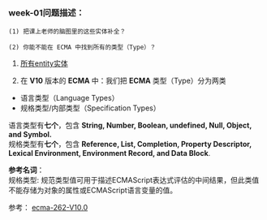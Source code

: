 ### week-01问题描述：
```
(1) 把课上老师的脑图里的这些实体补全？

(2) 你能不能在 ECMA 中找到所有的类型（Type）？
```

1. [所有entity实体](https://github.com/apacheao/Frontend-01-Template/blob/master/week01/AllEntityCollection)

2. 在 **V10** 版本的 **ECMA** 中：我们把 **ECMA** 类型（Type）分为两类

- 语言类型（Language Types）
- 规格类型/内部类型（Specification Types）

语言类型有**七个**，包含 **String, Number, Boolean, undefined, Null, Object, and Symbol.**  
规格类型有**七个**，包含 **Reference, List, Completion, Property Descriptor, Lexical Environment, Environment Record, and Data Block**. 

**参考名词**：  
规格类型: 规范类型值可用于描述ECMAScript表达式评估的中间结果，但此类值不能存储为对象的属性或ECMAScript语言变量的值。

参考：
[ecma-262-V10.0](http://www.ecma-international.org/ecma-262/10.0/index.html#sec-ecmascript-data-types-and-values)

